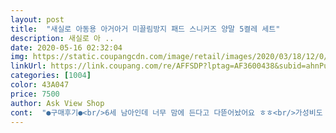 ```yaml
---
layout: post 
title:  "새실로 아동용 아거아거 미끌림방지 패드 스니커즈 양말 5켤레 세트" 
description: 새실로 아 ..
date: 2020-05-16 02:32:04 
img: https://static.coupangcdn.com/image/retail/images/2020/03/18/12/0/c852b2dc-215f-4559-987d-d0f8f5a7454a.jpg 
linkUrl: https://link.coupang.com/re/AFFSDP?lptag=AF3600438&subid=ahnPublicAsk&pageKey=1370510949&itemId=2403046028&vendorItemId=70397872282&traceid=V0-113-e3d2ed10cefb8e91 
categories: [1004] 
color: 43A047 
price: 7500 
author: Ask View Shop 
cont:  "●구매후기●<br/>6세 남아인데 너무 맘에 든다고 다뜯어놨어요 ㅎㅎ<br/>가성비도 갑입니다^^<br/>까지 했답니다!<br/>다른양말에 비해 넓어요<br/>동물모양 넘 귀엽다고 매일 신겠다고 혼자 양말정리<br/>둘째 아이의 양말도 이제 묻지도 따지지도 않고 여기서 사야겠어요<br/>디자인도 예쁜게 많고 저렴한 가격에 묶음으로 파니까<br/>미끄럼 방지 양말 구입했는데<br/>미끄럼방지 양말을 찾다가<br/>발목 긴 거는 신기 어려워해서 발목 짧은 거 샀어요.<br/> 그럼 혼자 더 잘 신거든요.<br/><br/>배송도 다음날 바로 도착했어요!<br/>아기가 걸음마를 시작해서<br/>앞으로 여기서만 구매해야겠어요!<br/>양말 색감도 선명하고 아이들이 딱좋아할만한 디자인이에요!<br/>양말이 진짜 고퀄이네요!  재질도 두툼하고  미끄럼 방지부분이<br/>어후... <br/> 역시나 좋더라구요^^<br/>여긴 정말 일처리 빨라서 더더욱 마음이 가네요<br/>잘 사용하겠습니다^^<br/>저희 첫째아이 양말을 항상 사던 새실로에서 사보았습니다<br/>추천해요<br/>포장도 깔끔하고 양말도 이쁘네요.<br/> 12호까지밖에 미끄럼방지가 없던데, 3호인데도 미끄럼방지 있어서 좋네요,발15센치(신발150160정도) 4살 남아 잘 맞네요<br/>" 
---
```

